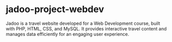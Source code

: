 # jadoo-project-webdev
Jadoo is a travel website developed for a Web Development course, built with PHP, HTML, CSS, and MySQL. It provides interactive travel content and manages data efficiently for an engaging user experience.
